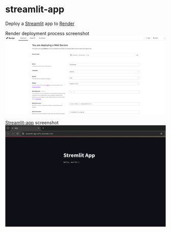 # streamlit-app

Deploy a [Streamlit](https://streamlit.io/) app to [Render](https://render.com)

Render deployment process screenshot
![render-screenshot](assets/render.png)

[Streamlit-app](https://streamlit-app-wl7u.onrender.com/) screenshot
![streamlit-screenshot](assets/streamlit-app.png)
